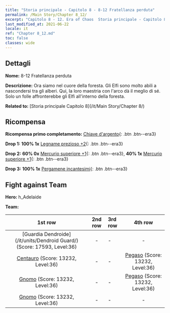 ```yaml
---
title: "Storia principale - Capitolo 8 - 8-12 Fratellanza perduta"
permalink: /Main Story/Chapter 8_12/
excerpt: "Capitolo 8 - 12. Era of Chaos  Storia principale - Capitolo 8_12. 8-12 Fratellanza perduta"
last_modified_at: 2021-06-22
locale: it
ref: "Chapter 8_12.md"
toc: false
classes: wide
---
```


## Dettagli

 **Nome:** 8-12 Fratellanza perduta

 **Descrizione:** Ora siamo nel cuore della foresta. Gli Elfi sono molto abili a nascondersi tra gli alberi. Qui, la loro maestria con l'arco dà il meglio di sé. Solo un folle affronterebbe gli Elfi all'interno della foresta.

 **Related to:** [Storia principale Capitolo 8](/it/Main Story/Chapter 8/)

## Ricompensa

 **Ricompensa primo completamento:** [Chiave d'argento](/ItemsIT/con_693/){: .btn .btn--era3}

 **Drop 1:** **100% 1x** [Legname prezioso +2](/ItemsIT/mat_27/){: .btn .btn--era3}

 **Drop 2:** **60% 0x** [Mercurio superiore +1](/ItemsIT/mat_21/){: .btn .btn--era3}, **40% 1x** [Mercurio superiore +1](/ItemsIT/mat_21/){: .btn .btn--era3}

 **Drop 3:** **100% 1x** [Pergamene incantesimi](/ItemsIT/con_694/){: .btn .btn--era3}


## Fight against Team
 **Hero:** h_Adelaide

 **Team:**


  | 1st row | 2nd row | 3rd row | 4th row |
  |:----:|:----:|:----|:----:|
  | [Guardia Dendroide](/it/units/Dendroid Guard/) (Score: 17593, Level:36)  | - | - | - |
  | [Centauro](/it/units/Centaur/) (Score: 13232, Level:36)  | - | - | [Pegaso](/it/units/Pegasus/) (Score: 13232, Level:36)  |
  | [Gnomo](/it/units/Dwarf/) (Score: 13232, Level:36)  | - | - | [Pegaso](/it/units/Pegasus/) (Score: 13232, Level:36)  |
  | [Gnomo](/it/units/Dwarf/) (Score: 13232, Level:36)  | - | - | - |


